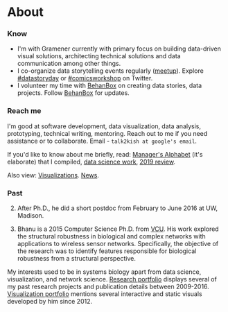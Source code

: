 # About

### Know
- I'm with Gramener currently with primary focus on building data-driven visual solutions, architecting technical solutions and data communication among other things.
- I co-organize data storytelling events regularly ([meetup](https://www.meetup.com/meetup-group-EkjzkhLt/)). Explore [#datastoryday](https://twitter.com/hashtag/datastoryday?src=hashtag_click) or [#comicsworkshop](https://twitter.com/hashtag/comicsworkshop?src=hashtag_click) on Twitter.
- I volunteer my time with [BehanBox](https://www.behanbox.com/) on creating data stories, data projects. Follow [BehanBox](https://twitter.com/behanbox) for updates.

### Reach me
I'm good at software development, data visualization, data analysis, prototyping, technical writing, mentoring. Reach out to me if you need assistance or to collaborate. Email - `talk2kish at google's email`.

If you'd like to know about me briefly, read: [Manager's Alphabet](https://github.com/bkamapantula/Managers-Alphabet/) (it's elaborate) that I compiled, [data science work](https://bkamapantula.github.io/2017/10/24/what-people-do-data-science.html), [2019 review](https://bkamapantula.github.io/2020/01/03/2019.html).

Also view: [Visualizations](https://bkamapantula.github.io/viz/). [News](https://bkamapantula.github.io/news.html).

### Past
2. After Ph.D., he did a short postdoc from February to June 2016 at UW, Madison.

3. Bhanu is a 2015 Computer Science Ph.D. from [VCU](https://www.vcu.edu/). His work explored the structural robustness in biological and complex networks with applications to wireless sensor networks. Specifically, the objective of the research was to identify features responsible for biological robustness from a structural perspective.

My interests used to be in systems biology apart from data science, visualization, and network science. [Research portfolio](https://bkamapantula.github.io/research/index.html) displays several of my past research projects and publication details between 2009-2016. [Visualization portfolio](https://bkamapantula.github.io/viz/index.html) mentions several interactive and static visuals developed by him since 2012.
